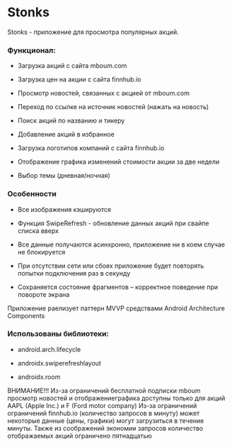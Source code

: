 # Stonks

Stonks - приложение для просмотра популярных акций.

### Функционал:

* Загрузка акций с сайта mboum.com

* Загрузка цен на акции с сайта finnhub.io

* Просмотр новостей, связанных с акцией от mboum.com

* Переход по ссылке на источник новостей (нажать на новость)

* Поиск акций по названию и тикеру

* Добавление акций в избранное

* Загрузка логотипов компаний с сайта finnhub.io

* Отображение графика изменений стоимости акции за две недели

* Выбор темы (дневная/ночная)

### Особенности

* Все изображения кэшируются

* Функция SwipeRefresh - обновление данных акций при свайпе списка вверх

* Все данные получаются асинхронно, приложение ни в коем случае не блокируется

* При отсутствии сети или сбоях приложение будет повторять попытки подключения раз в секунду

* Сохраняется состояние фрагментов – корректное поведение при повороте экрана

Приложение раелизует паттерн MVVP средствами Android Architecture Components

### Использованы библиотеки:

* android.arch.lifecycle

* androidx.swiperefreshlayout

* androidx.room


ВНИМАНИЕ!!!
Из-за ограничений бесплатной подписки mboum просмотр новостей и отображениеграфика доступны только для акций AAPL (Apple Inc.) и F (Ford motor company)
Из-за ограничений ограничений finnhub.io (количество запросов в минуту) может некоторые данные (цены, графики) могут загрузиться в течение минуты. Также из соображений экономии запросов количество отображаемых акций ограничено пятнадцатью




